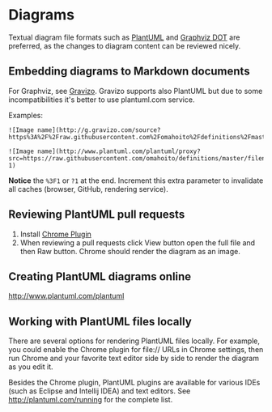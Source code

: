 # Diagrams

Textual diagram file formats such as [PlantUML](http://www.plantuml.com/) and
[Graphviz DOT](http://www.graphviz.org/content/dot-language) are preferred, as 
the changes to diagram content can be reviewed nicely.

## Embedding diagrams to Markdown documents

For Graphviz, see [Gravizo](http://www.gravizo.com/). Gravizo supports also 
PlantUML but due to some incompatibilities it's better to use plantuml.com 
service.

Examples:

    ![Image name](http://g.gravizo.com/source?https%3A%2F%2Fraw.githubusercontent.com%2Fomahoito%2Fdefinitions%2Fmaster%2Ffilename.dot%3F1)

    ![Image name](http://www.plantuml.com/plantuml/proxy?src=https://raw.githubusercontent.com/omahoito/definitions/master/filename.puml?1) 
    
**Notice** the `%3F1` or `?1` at the end. Increment this extra parameter to 
invalidate all caches (browser, GitHub, rendering service).

## Reviewing PlantUML pull requests

1. Install [Chrome Plugin](https://chrome.google.com/webstore/detail/plantuml-viewer/legbfeljfbjgfifnkmpoajgpgejojooj)
2. When reviewing a pull requests click View button open the full file and then
   Raw button. Chrome should render the diagram as an image.
 
## Creating PlantUML diagrams online

http://www.plantuml.com/plantuml

## Working with PlantUML files locally

There are several options for rendering PlantUML files locally. 
For example, you could enable the Chrome plugin for file:// URLs in Chrome 
settings, then run Chrome and your favorite text editor side by side to render
the diagram as you edit it.

Besides the Chrome plugin, PlantUML plugins are available for various IDEs
(such as Eclipse and Intellij IDEA) and text editors. See 
http://plantuml.com/running for the complete list.
